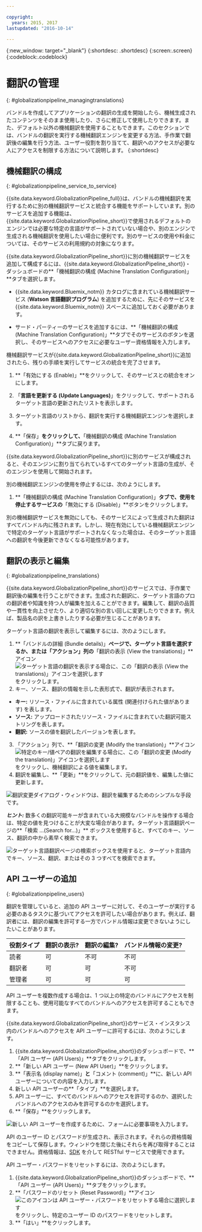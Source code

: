 ```yaml
---

copyright:
  years: 2015, 2017
lastupdated: "2016-10-14"

---
```


{:new_window: target="_blank"}
{:shortdesc: .shortdesc}
{:screen:.screen}
{:codeblock:.codeblock}

# 翻訳の管理
{: #globalizationpipeline_managingtranslations}

バンドルを作成してアプリケーションの翻訳の生成を開始したら、機械生成されたコンテンツをそのまま使用したり、さらに修正して使用したりできます。また、デフォルト以外の機械翻訳を使用することもできます。このセクションでは、バンドルの翻訳を実行する機械翻訳エンジンを変更する方法、手作業で翻訳後の編集を行う方法、ユーザー役割を割り当てて、翻訳へのアクセスが必要な人にアクセスを制限する方法について説明します。
{:shortdesc}

## 機械翻訳の構成
{: #globalizationpipeline_service_to_service}

{{site.data.keyword.GlobalizationPipeline_full}}は、バンドルの機械翻訳を実行するために別の機械翻訳サービスと統合する機能をサポートしています。別のサービスを追加する機能は、{{site.data.keyword.GlobalizationPipeline_short}}で使用されるデフォルトのエンジンでは必要な特定の言語がサポートされていない場合や、別のエンジンで生成される機械翻訳を使用したい場合に便利です。別のサービスの使用や料金については、そのサービスの利用規約の対象になります。

{{site.data.keyword.GlobalizationPipeline_short}}に別の機械翻訳サービスを追加して構成するには、{{site.data.keyword.GlobalizationPipeline_short}}・ダッシュボードの**「機械翻訳の構成 (Machine Translation Configuration)」**タブを選択します。

* {{site.data.keyword.Bluemix_notm}} カタログに含まれている機械翻訳サービス (**Watson 言語翻訳プログラム**) を追加するために、先にそのサービスを {{site.data.keyword.Bluemix_notm}} スペースに追加しておく必要があります。

* サード・パーティーのサービスを追加するには、**「機械翻訳の構成 (Machine Translation Configuration)」**タブでそのサービスのボタンを選択し、そのサービスへのアクセスに必要なユーザー資格情報を入力します。

機械翻訳サービスが{{site.data.keyword.GlobalizationPipeline_short}}に追加されたら、残りの手順を実行してサービスの統合を完了させます。

1. **「有効にする (Enable)」**をクリックして、そのサービスとの統合をオンにします。

2. 「**言語を更新する (Update Languages)**」をクリックして、サポートされるターゲット言語の更新されたリストを表示します。

3. ターゲット言語のリストから、翻訳を実行する機械翻訳エンジンを選択します。

4. **「保存」**をクリックして、**「機械翻訳の構成 (Machine Translation Configuration)」**タブに戻ります。

{{site.data.keyword.GlobalizationPipeline_short}}に別のサービスが構成されると、そのエンジンに割り当てられているすべてのターゲット言語の生成が、そのエンジンを使用して開始されます。 

別の機械翻訳エンジンの使用を停止するには、次のようにします。

1. **「機械翻訳の構成 (Machine Translation Configuration)」**タブで、使用を停止するサービスの**「無効にする (Disable)」**ボタンをクリックします。

別の機械翻訳サービスを無効にしても、そのサービスによって生成された翻訳はすべてバンドル内に残されます。しかし、現在有効にしている機械翻訳エンジンで特定のターゲット言語がサポートされなくなった場合は、そのターゲット言語への翻訳を今後更新できなくなる可能性があります。

<!-- Review comment: When you disable an engine, do you need to go back and reconfigure the languages?? Does it go back to the default engine? What happens? -->

## 翻訳の表示と編集
{: #globalizationpipeline_translations}

{{site.data.keyword.GlobalizationPipeline_short}}のサービスでは、手作業で翻訳後の編集を行うことができます。生成された翻訳に、ターゲット言語のプロの翻訳者や知識を持つ人が編集を加えることができます。編集して、翻訳の品質や一貫性を向上させたり、より適切な別の言い回しに変更したりできます。例えば、製品名の訳を上書きしたりする必要が生じることがあります。

ターゲット言語の翻訳を表示して編集するには、次のようにします。

1. **「バンドルの詳細 (Bundle details)」**ページで、ターゲット言語を選択するか、または「アクション」列の**「翻訳の表示 (View the translations)」**アイコン ![ターゲット言語の翻訳を表示する場合に、この「翻訳の表示 (View the translations)」アイコンを選択します](images/viewProjectDetailIcon.png) をクリックします。
2. キー、ソース、翻訳の情報を示した表形式で、翻訳が表示されます。
 * **キー:** リソース・ファイルに含まれている属性 (関連付けられた値があります) を表します。
 * **ソース:** アップロードされたリソース・ファイルに含まれていた翻訳可能ストリングを表します。
 * **翻訳:** ソースの値を翻訳したバージョンを表します。
3. 「アクション」列で、**「翻訳の変更 (Modify the translation)」**アイコン ![特定のキー/値ペアの翻訳を編集する場合に、この「翻訳の変更 (Modify the translation)」アイコンを選択します](images/editIcon.png) をクリックし、機械翻訳による値を編集します。
4. 翻訳を編集し、**「更新」**をクリックして、元の翻訳値を、編集した値に更新します。

![翻訳変更ダイアログ・ウィンドウは、翻訳を編集するためのシンプルな手段です。](images/editTranslation.png) 

***ヒント:*** 数多くの翻訳可能キーが含まれている大規模なバンドルを操作する場合は、特定の値を見つけることが大変な場合があります。ターゲット言語翻訳ページの**「検索 ...(Search for...)」** ボックスを使用すると、すべてのキー、ソース、翻訳の中から素早く検索できます。

![ターゲット言語翻訳ページの検索ボックスを使用すると、ターゲット言語内でキー、ソース、翻訳、またはその 3 つすべてを検索できます。](images/search.png) 


## API ユーザーの追加
{: #globalizationpipeline_users}

翻訳を管理していると、追加の API ユーザーに対して、そのユーザーが実行する必要のあるタスクに基づいてアクセスを許可したい場合があります。例えば、翻訳者には、翻訳の編集を許可する一方でバンドル情報は変更できないようにしたいことがあります。

| 役割タイプ | 翻訳の表示? | 翻訳の編集? | バンドル情報の変更? |
|-----------|--------------------|--------------------|----------------------------|
| 読者 | 可 | 不可 | 不可 |
| 翻訳者 | 可 | 可 | 不可 |
| 管理者 | 可 | 可 | 可 |

API ユーザーを複数作成する場合は、1 つ以上の特定のバンドルにアクセスを制限することも、使用可能なすべてのバンドルへのアクセスを許可することもできます。

{{site.data.keyword.GlobalizationPipeline_short}}のサービス・インスタンス内のバンドルへのアクセスを API ユーザーに許可するには、次のようにします。

1. {{site.data.keyword.GlobalizationPipeline_short}}のダッシュボードで、**「API ユーザー (API Users)」**タブをクリックします。
2. **「新しい API ユーザー (New API User)」**をクリックします。
3. **「表示名 (display name)」**と**「コメント (comment)」**に、新しい API ユーザーについての内容を入力します。
4. 新しい API ユーザーの**「タイプ」**を選択します。
5. API ユーザーに、すべてのバンドルへのアクセスを許可するのか、選択したバンドルへのアクセスのみを許可するのかを選択します。
6. **「保存」**をクリックします。

![新しい API ユーザーを作成するために、フォームに必要事項を入力します。](images/newUser.png)

API のユーザー ID とパスワードが生成され、表示されます。それらの資格情報をコピーして保存します。ウィンドウを閉じた後にそれらを再び取得することはできません。資格情報は、[SDK](https://github.com/IBM-Bluemix/gp-common) を介して RESTful サービスで使用できます。 

API ユーザー・パスワードをリセットするには、次のようにします。

1. {{site.data.keyword.GlobalizationPipeline_short}}のダッシュボードで、**「API ユーザー (API Users)」**タブをクリックします。
2. **「パスワードのリセット (Reset Password)」**アイコン ![このアイコンは API ユーザー・パスワードをリセットする場合に選択します](images/resetPW.png) をクリックし、特定のユーザー ID のパスワードをリセットします。 
3. **「はい」**をクリックします。 
